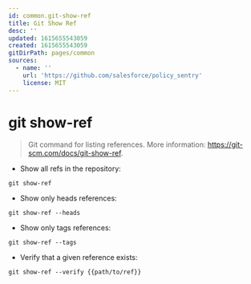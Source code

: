 ```yaml
---
id: common.git-show-ref
title: Git Show Ref
desc: ''
updated: 1615655543059
created: 1615655543059
gitDirPath: pages/common
sources:
  - name: ''
    url: 'https://github.com/salesforce/policy_sentry'
    license: MIT
---
```

# git show-ref

> Git command for listing references.
> More information: <https://git-scm.com/docs/git-show-ref>.

- Show all refs in the repository:

`git show-ref`

- Show only heads references:

`git show-ref --heads`

- Show only tags references:

`git show-ref --tags`

- Verify that a given reference exists:

`git show-ref --verify {{path/to/ref}}`

